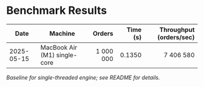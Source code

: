 # Benchmark Results

| Date       | Machine                       | Orders | Time (s) | Throughput (orders/sec) |
|------------|-------------------------------|-------:|---------:|-------------------------:|
| 2025-05-15 | MacBook Air (M1) single-core | 1 000 000 |   0.1350 |             7 406 580 |

*Baseline for single-threaded engine; see README for details.*
